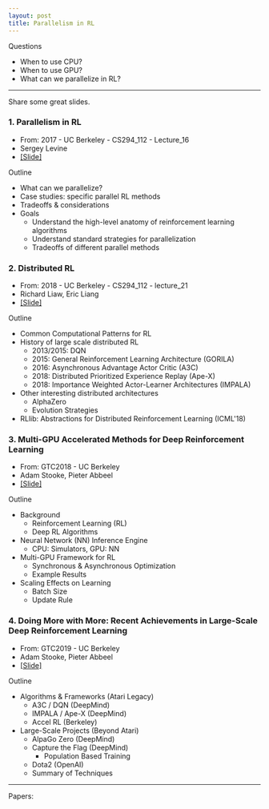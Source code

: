 ```yaml
---
layout: post
title: Parallelism in RL
---
```


Questions

- When to use CPU?
- When to use GPU?
- What can we parallelize in RL?

---

Share some great slides.

### 1. Parallelism in RL 

- From: 2017 - UC Berkeley - CS294_112 - Lecture_16
- Sergey Levine
- [[Slide]]()

Outline
- What can we parallelize?
- Case studies: specific parallel RL methods
- Tradeoffs & considerations
- Goals
	- Understand the high-level anatomy of reinforcement learning algorithms
	- Understand standard strategies for parallelization
	- Tradeoffs of different parallel methods

### 2. Distributed RL

- From: 2018 - UC Berkeley - CS294_112 - lecture_21
- Richard Liaw, Eric Liang
- [[Slide]]()

Outline
- Common Computational Patterns for RL
- History of large scale distributed RL
	- 2013/2015: DQN
	- 2015: General Reinforcement Learning Architecture (GORILA)
	- 2016: Asynchronous Advantage Actor Critic (A3C)
	- 2018: Distributed Prioritized Experience Replay (Ape-X)
	- 2018: Importance Weighted Actor-Learner Architectures (IMPALA)
- Other interesting distributed architectures
	- AlphaZero
	- Evolution Strategies
- RLlib: Abstractions for Distributed Reinforcement Learning (ICML'18)

### 3. Multi-GPU Accelerated Methods for Deep Reinforcement Learning

- From: GTC2018 - UC Berkeley
- Adam Stooke, Pieter Abbeel
- [[Slide]]()

Outline
- Background
	- Reinforcement Learning (RL)
	- Deep RL Algorithms
- Neural Network (NN) Inference Engine
	- CPU: Simulators, GPU: NN
- Multi-GPU Framework for RL
	- Synchronous & Asynchronous Optimization
	- Example Results
- Scaling Effects on Learning
	- Batch Size
	- Update Rule

### 4. Doing More with More: Recent Achievements in Large-Scale Deep Reinforcement Learning

- From: GTC2019 - UC Berkeley
- Adam Stooke, Pieter Abbeel
- [[Slide]]()

Outline
- Algorithms & Frameworks (Atari Legacy)
	- A3C / DQN (DeepMind)
	- IMPALA / Ape-X (DeepMind)
	- Accel RL (Berkeley)
- Large-Scale Projects (Beyond Atari)
	- AlpaGo Zero (DeepMind)
	- Capture the Flag (DeepMind)
		- Population Based Training
	- Dota2 (OpenAI)
	- Summary of Techniques

---

Papers:


















